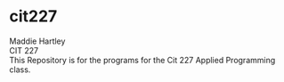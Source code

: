 # cit227
Maddie Hartley</br>
CIT 227</br>
This Repository is for the programs for the Cit 227 Applied Programming class.
